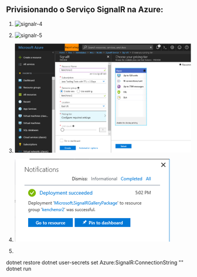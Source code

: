 ## Privisionando o Serviço SignalR na Azure:

1. 
   ![signalr-4](https://github.com/aspnet/AzureSignalR-samples/raw/master/docs/images/signalr-4.png)

2. 
   ![signalr-5](https://github.com/aspnet/AzureSignalR-samples/raw/master/docs/images/signalr-5.png)

3. 
   ![signalr-2](https://github.com/aspnet/AzureSignalR-samples/raw/master/docs/images/signalr-2.png)

4. 
   ![signalr-3](https://github.com/aspnet/AzureSignalR-samples/raw/master/docs/images/signalr-3.png)

5. 
dotnet restore
dotnet user-secrets set Azure:SignalR:ConnectionString "<your connection string>"
dotnet run